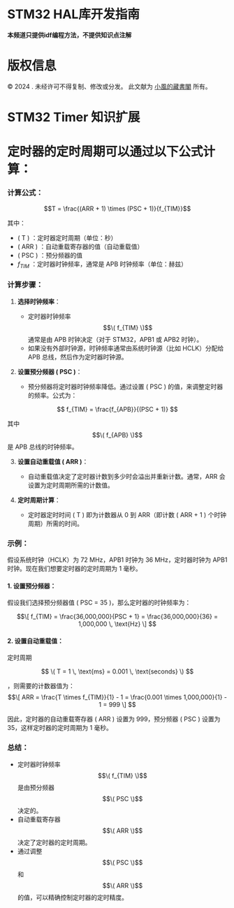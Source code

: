 # STM32 HAL库开发指南
**本频道只提供idf编程方法，不提供知识点注解**

# 版权信息

© 2024 . 未经许可不得复制、修改或分发。 此文献为 [小風的藏書閣](https://t.me/xfp2333) 所有。

# STM32 Timer 知识扩展

# 定时器的定时周期可以通过以下公式计算：

### 计算公式：

$$T = \frac{(ARR + 1) \times (PSC + 1)}{f_{TIM}}$$

其中：
- \( T \) ：定时器定时周期（单位：秒）
- \( ARR \) ：自动重载寄存器的值（自动重载值）
- \( PSC \) ：预分频器的值
- $f_{TIM}$ ：定时器时钟频率，通常是 APB 时钟频率（单位：赫兹）

### 计算步骤：
1. **选择时钟频率**：
   - 定时器时钟频率 $$\( f_{TIM} \)$$  通常是由 APB 时钟决定（对于 STM32，APB1 或 APB2 时钟）。
   - 如果没有外部时钟源，时钟频率通常由系统时钟源（比如 HCLK）分配给 APB 总线，然后作为定时器时钟源。

2. **设置预分频器 \( PSC \)**：
   - 预分频器将定时器时钟频率降低。通过设置 \( PSC \) 的值，来调整定时器的频率。公式为：

$$
f_{TIM} = \frac{f_{APB}}{(PSC + 1)}
$$

   其中  $$\( f_{APB} \)$$  是 APB 总线的时钟频率。

3. **设置自动重载值 \( ARR \)**：
   - 自动重载值决定了定时器计数到多少时会溢出并重新计数。通常，ARR 会设置为定时周期所需的计数值。

4. **定时周期计算**：
   - 定时器定时时间 \( T \) 即为计数器从 0 到 ARR（即计数 \( ARR + 1 \) 个时钟周期）所需的时间。

### 示例：
假设系统时钟（HCLK）为 72 MHz，APB1 时钟为 36 MHz，定时器时钟为 APB1 时钟。现在我们想要定时器的定时周期为 1 毫秒。

#### 1. 设置预分频器：
假设我们选择预分频器值 \( PSC = 35 \)，那么定时器的时钟频率为：

$$\[
f_{TIM} = \frac{36,000,000}{PSC + 1} = \frac{36,000,000}{36} = 1,000,000 \, \text{Hz}
\]
$$


#### 2. 设置自动重载值：
定时周期 

$$
\( T = 1 \, \text{ms} = 0.001 \, \text{seconds} \)
$$

，则需要的计数器值为：
$$\[
ARR = \frac{T \times f_{TIM}}{1} - 1 = \frac{0.001 \times 1,000,000}{1} - 1 = 999
\]
$$

因此，定时器的自动重载寄存器 \( ARR \) 设置为 999，预分频器 \( PSC \) 设置为 35，这样定时器的定时周期为 1 毫秒。

### 总结：
- 定时器时钟频率  $$\( f_{TIM} \)$$  是由预分频器  $$\( PSC \)$$  决定的。
- 自动重载寄存器  $$\( ARR \)$$  决定了定时器的定时周期。
- 通过调整  $$\( PSC \)$$  和  $$\( ARR \)$$  的值，可以精确控制定时器的定时精度。
